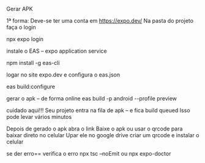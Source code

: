Gerar APK

1ª forma:
Deve-se ter uma conta em https://expo.dev/
Na pasta do projeto faça o login 

npx expo login

instale o EAS – expo application service

npm install -g eas-cli

logar no site expo.dev e configura o eas.json  

eas build:configure

gerar o apk – de forma online
eas build -p android --profile preview

cuidado aqui!!!
Seu projeto entra na fila de apk – e fica build queued
Isso pode levar vários minutos

Depois de gerado o apk abra o link 
Baixe o apk ou usar o qrcode para baixar direto no celular
Upar ele no google drive
criar um qrcode
e instalar o celular

se der erro== verifica o erro
npx tsc –noEmit
ou
npx expo-doctor

